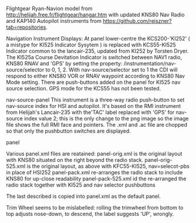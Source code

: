   Flightgear Ryan-Navion model from http://helijah.free.fr/flightgear/hangar.htm with updated
KNS80 Nav Radio and KAP140 Autopilot instruments from https://github.com/reiszner?tab=repositories.

  Navigation Instrument Displays: 
    At panel lower-centre the KCS200-'KI252' ( a mistype for KI525 Indicator Sysytem ) 
is replaced with KCS55-KI525 Indicator common to the lancair-235, updated from KI252 by Torsten Dryer. 
The KI525a Course Devitation Indicator is switched between NAV1 radio, KNS80 RNAV and 'GPS' by setting
the property: /instrumentation/nav-source/selector to 0, 1, 2.
With nav-source/selector set to 1 the CDI will respond to either KNS80 VOR or RNAV waypoint according
to KNS80 Nav Mode setting.  There are push-buttons added on the panel for KI525 nav source selection. 
GPS mode for the KCS55 has not been tested.

nav-source-panel
  This instrument is a three-way radio push-button to set nav-source index for HSI and autopilot.
It's based on the RMI instrument from Helijah's Lancair-235 with the'TAC' label replaced with 'GPS'
for nav-source index value 2; this is the only change to the png image so the image file shows the 
full RMI face and pointers.  The .xml and .ac file are chopped so that only the pushbutton switches
are displayed. 

panel 

  Various panel.xml files are reatained: 
panel-orig.xml     is the original layout with KNS80 situated on the right beyond the radio stack.
panel-orig-525.xml is the original layout, as above with KFC55-KI525, nav=selecot-pbs in place of HSI252
panel-pack.xml     re-arranges the radio stack to include KNS80 for up-close readability
panel-pack-525.xml id the re-arranged the radio stack together with KI525 and nav selector pushbuttons

The last described is copied into panel.xml as the default panel. 


Trim Wheel 
  seems to be mislabelled: rolling the trimwheel from bottom to top adjusts nose-down, 
to descend,  the label suggests 'UP', wrongly. 
 
  
  


